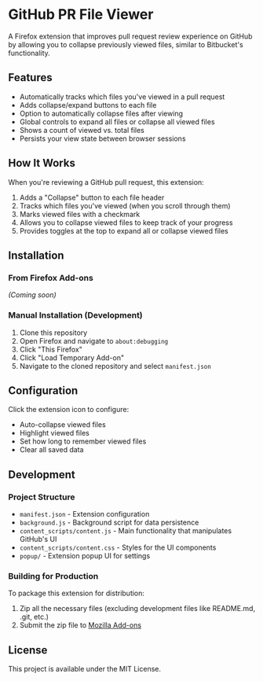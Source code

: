# GitHub PR File Viewer

A Firefox extension that improves pull request review experience on GitHub by allowing you to collapse previously viewed files, similar to Bitbucket's functionality.

## Features

- Automatically tracks which files you've viewed in a pull request
- Adds collapse/expand buttons to each file
- Option to automatically collapse files after viewing
- Global controls to expand all files or collapse all viewed files
- Shows a count of viewed vs. total files
- Persists your view state between browser sessions

## How It Works

When you're reviewing a GitHub pull request, this extension:

1. Adds a "Collapse" button to each file header
2. Tracks which files you've viewed (when you scroll through them)
3. Marks viewed files with a checkmark
4. Allows you to collapse viewed files to keep track of your progress
5. Provides toggles at the top to expand all or collapse viewed files

## Installation

### From Firefox Add-ons

*(Coming soon)*

### Manual Installation (Development)

1. Clone this repository
2. Open Firefox and navigate to `about:debugging`
3. Click "This Firefox"
4. Click "Load Temporary Add-on"
5. Navigate to the cloned repository and select `manifest.json`

## Configuration

Click the extension icon to configure:

- Auto-collapse viewed files
- Highlight viewed files
- Set how long to remember viewed files
- Clear all saved data

## Development

### Project Structure

- `manifest.json` - Extension configuration
- `background.js` - Background script for data persistence
- `content_scripts/content.js` - Main functionality that manipulates GitHub's UI
- `content_scripts/content.css` - Styles for the UI components
- `popup/` - Extension popup UI for settings

### Building for Production

To package this extension for distribution:

1. Zip all the necessary files (excluding development files like README.md, .git, etc.)
2. Submit the zip file to [Mozilla Add-ons](https://addons.mozilla.org/developers/)

## License

This project is available under the MIT License. 
